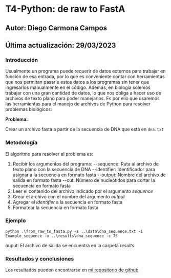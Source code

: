 # T4-Python: de raw to FastA

## Autor: Diego Carmona Campos
## Última actualización: 29/03/2023

### **Introducción**
Usualmente un programa puede requerir de datos externos para trabajar en función de esa entrada, por lo que es conveniente contar con herramientas que nos permitan pasarle estos datos a los programas sin tener que ingresarlos manualmente en el código. Además, en biología solemos trabajar con una gran cantidad de datos, lo que nos obliga a hacer uso de archivos de texto plano para poder manejarlos. Es por ello que usaremos las herramientas para el manejo de archivos de Python para resolver problemas biológicos:

**Problema:**

Crear un archivo fasta a partir de la secuencia de DNA que está en `dna.txt`


### **Metodología**

El algoritmo para resolver el problema es:

1. Recibir los argumentos del programa:
    --sequence: Ruta al archivo de texto plano con la secuencia de DNA
    --identifier: Identificador para asignar a la secuencia en formato fasta
    --output: Nombre del archivo de salida en formato fasta
    --cut: Número de nucleótidos para cortar la secuencia en formato fasta
2. Leer el contenido del archivo indicado por el argumento *sequence*
3. Crear el archivo con el nombre del argumento *output*
4. Agregar el *identifier* a la secuencia en formato fasta
5. Formatear la secuencia en formato fasta

### Ejemplo
```
python .\from_raw_to_fasta.py -s ..\data\dna_sequence.txt -i Example_sequence -o ..\results\dna_sequence -c 75
```
ouput:
El archivo de salida se encuentra en la carpeta *results*

### **Resultados y conclusiones**
Los resultados pueden encontrarse en [mi repositorio de github](https://github.com/diego-carc/pythonI/tree/master/tareas/fromRawToFasta).

